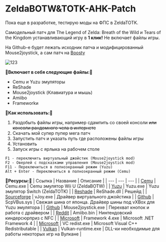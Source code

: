 # ZeldaBOTW&TOTK-AHK-Patch

Пока еще в разработке, тестирую моды на ФПС в ZeldaTOTK.

Самодельный патч для The Legend of Zelda: Breath of the Wild и Tears of the Kingdom устанавливающий игру в **1 клик!** Не включает файлы игры. 

На Github-е будет лежать исходник патча и модифицированный Mouse2joystick, а сам патч на [Boosty](https://boosty.to/kramar1337)

![123](https://i.imgur.com/0B6aCrp.png)



__🔗Включает в себя следующие файлы:🔗__

- Cemu и Yuzu эмуляторы
- ReShade
- Mouse2joystick (Клавиатура и мышь)
- Amiibo
- Frameworkи

__🔗Как использовать:🔗__

1. Раздобыть файлы игры, например сдампить со своей консоли ~~или консоли рандомного чела в интернете~~
2. Скачать мой супер пупер мега патч
3. Запустить патч и указать путь где расположены файлы игры
4. Установить
5. Запуск игры с ярлыка на рабочем столе

```
F1 - переключить виртуальный джойстик (Mouse2joystick mod)
F2 - Оверлей с подсказками управления (Mouse2joystick mod)
F11 - Переключиться в полноэкранный режим (Yuzu)
Alt + Enter - Переключиться в полноэкранный режим (Cemu)
```

__🔗Ресурсы:🔗__
| Ссылка | Название | Описание |
| --- | --- | --- |
| [Cemu](https://cemu.info/) | Cemu.exe | Cemu эмулятор Wii U (ZeldaBOTW) |
| [Yuzu](https://yuzu-emu.org/) | Yuzu.exe | Yuzu эмулятор Switch (ZeldaTOTK) |
| [Reshade](https://reshade.me/) | ReShade.dll | Решейд |
| [Sourceforge](https://sourceforge.net/projects/vjoystick/) | vJoy.exe | Драйвер виртуального джойстика |
| [Github](https://github.com/Wizapply/PyVirtualXboxController) | ScpVBus.sys | Свежая шина от японца. Драйвер шины под vXBox для Yuzu эмулятора |
| [Github](https://github.com/CemuUser8/mouse2joystick_custom_CEMU) | Mouse2joystick.exe | Перехват кнопок и работа с драйвером |
| [Reddit](https://www.reddit.com/r/CemuPiracy/comments/5uvbxg/amiibo_bin_files_for_cemu/) | Amiibo.bin | Нинтендовский киндерсюрприз с NFC |
| [Microsoft](https://www.microsoft.com/ru-RU/download/details.aspx?id=17718) | Framework 4.exe | Microsoft .NET Framework 4 |
| [Microsoft](https://learn.microsoft.com/en-US/cpp/windows/latest-supported-vc-redist?view=msvc-170) | VC redist.exe | Microsoft Visual C++ Redistributable |
| [Vulkan](https://vulkan.org/tools#vulkan-gpu-resources) | Vulkan-runtime.exe | DLL-ки необходимые для работы некоторых игр на Вулкане |







